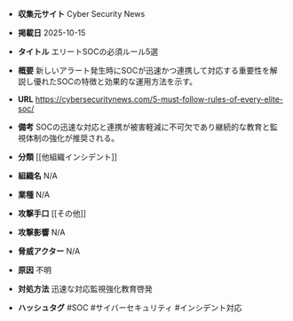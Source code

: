 - **収集元サイト**
Cyber Security News

- **掲載日**
2025-10-15

- **タイトル**
エリートSOCの必須ルール5選

- **概要**
新しいアラート発生時にSOCが迅速かつ連携して対応する重要性を解説し優れたSOCの特徴と効果的な運用方法を示す。

- **URL**
https://cybersecuritynews.com/5-must-follow-rules-of-every-elite-soc/

- **備考**
SOCの迅速な対応と連携が被害軽減に不可欠であり継続的な教育と監視体制の強化が推奨される。

- **分類**
[[他組織インシデント]]

- **組織名**
N/A

- **業種**
N/A

- **攻撃手口**
[[その他]]

- **攻撃影響**
N/A

- **脅威アクター**
N/A

- **原因**
不明

- **対処方法**
迅速な対応監視強化教育啓発

- **ハッシュタグ**
#SOC #サイバーセキュリティ #インシデント対応
